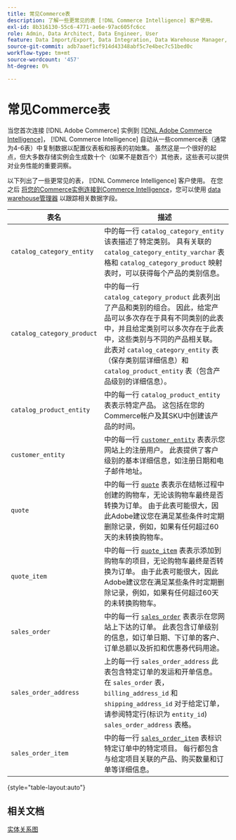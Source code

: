 ```yaml
---
title: 常见Commerce表
description: 了解一些更常见的表 [!DNL Commerce Intelligence] 客户使用。
exl-id: 8b316130-55c6-4771-ae6e-97ac605fc6cc
role: Admin, Data Architect, Data Engineer, User
feature: Data Import/Export, Data Integration, Data Warehouse Manager, Commerce Tables
source-git-commit: adb7aaef1cf914d43348abf5c7e4bec7c51bed0c
workflow-type: tm+mt
source-wordcount: '457'
ht-degree: 0%

---
```


# 常见Commerce表

当您首次连接 [!DNL Adobe Commerce] 实例到 [[!DNL Adobe Commerce Intelligence]](../importing-data/integrations/magento.md)， [!DNL Commerce Intelligence] 自动从一些commerce表（通常为4-6表）中复制数据以配置仪表板和报表的初始集。 虽然这是一个很好的起点，但大多数存储实例会生成数十个（如果不是数百个）其他表，这些表可以提供对业务性能的重要洞察。

以下列出了一些更常见的表， [!DNL Commerce Intelligence] 客户使用。 在您之后 [将您的Commerce实例连接到Commerce Intelligence](../../data-analyst/importing-data/integrations/magento.md)，您可以使用 [data warehouse管理器](../../data-analyst/data-warehouse-mgr/tour-dwm.md) 以跟踪相关数据字段。

| 表名 | 描述 |
|---|---|
| `catalog_category_entity` | 中的每一行 `catalog_category_entity` 该表描述了特定类别。 具有关联的 `catalog_category_entity_varchar` 表格和 `catalog_category_product` 映射表时，可以获得每个产品的类别信息。 |
| `catalog_category_product` | 中的每一行 `catalog_category_product` 此表列出了产品和类别的组合。 因此，给定产品可以多次存在于具有不同类别的此表中，并且给定类别可以多次存在于此表中，这些类别与不同的产品相关联。 此表对 `catalog_category_entity` 表（保存类别层详细信息）和 `catalog_product_entity` 表（包含产品级别的详细信息）。 |
| `catalog_product_entity` | 中的每一行 `catalog_product_entity` 表表示特定产品。 这包括在您的Commerce帐户及其SKU中创建该产品的时间。 |
| `customer_entity` | 中的每一行 [`customer_entity`](../data-warehouse-mgr/cust-ent-table.md) 表表示您网站上的注册用户。 此表提供了客户级别的基本详细信息，如注册日期和电子邮件地址。 |
| `quote` | 中的每一行 [`quote`](../data-warehouse-mgr/sales-flat-quote-table.md) 表表示在结帐过程中创建的购物车，无论该购物车最终是否转换为订单。 由于此表可能很大，因此Adobe建议您在满足某些条件时定期删除记录，例如，如果有任何超过60天的未转换购物车。 |
| `quote_item` | 中的每一行 [`quote_item`](../data-warehouse-mgr/sales-flat-quote-item-table.md) 表表示添加到购物车的项目，无论购物车最终是否转换为订单。 由于此表可能很大，因此Adobe建议您在满足某些条件时定期删除记录，例如，如果有任何超过60天的未转换购物车。 |
| `sales_order` | 中的每一行 [`sales_order`](../data-warehouse-mgr/sales-flat-order-table.md) 表表示在您网站上下达的订单。 此表包含订单级别的信息，如订单日期、下订单的客户、订单总额以及折扣和优惠券代码用途。 |
| `sales_order_address` | 上的每一行 `sales_order_address` 此表包含特定订单的发运和开单信息。 在 `sales_order` 表， `billing_address_id` 和 `shipping_address_id` 对于给定订单，请参阅特定行(标识为 `entity_id`) `sales_order_address` 表格。 |
| `sales_order_item` | 中的每一行 [`sales_order_item`](../data-warehouse-mgr/sales-flat-quote-item-table.md) 表标识特定订单中的特定项目。 每行都包含与给定项目关联的产品、购买数量和订单等详细信息。 |

{style="table-layout:auto"}

## 相关文档

[实体关系图](../data-warehouse-mgr/entity-rel-diag.md)
